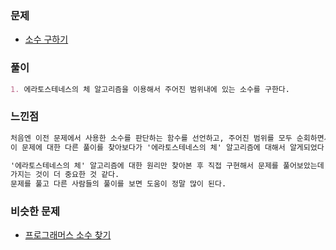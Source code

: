 ### 문제

- [소수 구하기](https://www.acmicpc.net/problem/1929)

### 풀이

```markdown
1. 에라토스테네스의 체 알고리즘을 이용해서 주어진 범위내에 있는 소수를 구한다.
```

### 느낀점

```markdown
처음엔 이전 문제에서 사용한 소수를 판단하는 함수를 선언하고, 주어진 범위를 모두 순회하면서 소수인지 판단하는 방법을 사용했는데, 
이 문제에 대한 다른 풀이를 찾아보다가 '에라토스테네스의 체' 알고리즘에 대해서 알게되었다.

'에라토스테네스의 체' 알고리즘에 대한 원리만 찾아본 후 직접 구현해서 문제를 풀어보았는데, 확실히 정답을 바로 보는 것보다 힌트를 가지고 문제를 풀어보는 습관을
가지는 것이 더 중요한 것 같다.
문제를 풀고 다른 사람들의 풀이를 보면 도움이 정말 많이 된다.
```

### 비슷한 문제

- [프로그래머스 소수 찾기](https://programmers.co.kr/learn/courses/30/lessons/12921)